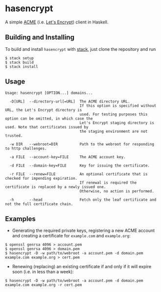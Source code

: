 # hasencrypt

A simple [ACME](https://tools.ietf.org/html/draft-ietf-acme-acme-03) (i.e.
[Let's Encrypt](https://letsencrypt.org/)) client in Haskell.

## Building and Installing

To build and install `hasencrypt` with [stack](http://haskellstack.org), just
clone the repository and run

```
$ stack setup
$ stack build
$ stack install
```

## Usage

```
Usage: hasencrypt [OPTION...] domains...

  -D[URL]  --directory-url[=URL]  The ACME directory URL.
                                  If this option is specified without URL, the Let's Encrypt directory is
                                  used. For testing purposes this option can be omitted, in which case the
                                  Let's Encrypt staging directory is used. Note that certificates issued by
                                  the staging environment are not trusted.
                                  
  -w DIR   --webroot=DIR          Path to the webroot for responding to http challenges.
                                  
  -a FILE  --account-key=FILE     The ACME account key.
                                  
  -d FILE  --domain-key=FILE      Key for issuing the certificate.
                                  
  -r FILE  --renew=FILE           An optional certificate that is checked for impending expiration.
                                  If renewal is required the certificate is replaced by a newly issued one.
                                  Otherwise, no action is performed.
                                  
  -h       --head                 Fetch only the leaf certificate and not the full certificate chain.
```

## Examples

* Generating the required private keys, registering a new ACME account and
  creating a certificate for `example.com` and `example.org`:

```
$ openssl genrsa 4096 > account.pem
$ openssl genrsa 4096 > domain.pem
$ hasencrypt -D -w path/to/webroot -a account.pem -d domain.pem example.com example.org > cert.pem
```

* Renewing (replacing) an existing certificate if and only if it will expire
  soon (i.e. in less than a week):

```
$ hasencrypt -D -w path/to/webroot -a account.pem -d domain.pem example.com example.org -r cert.pem
```

